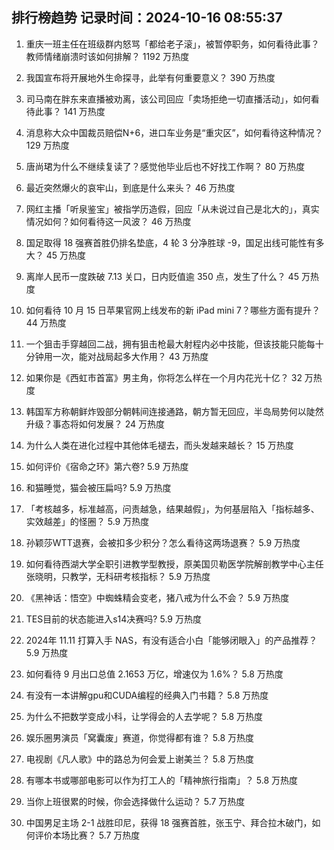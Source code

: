 
## 排行榜趋势 记录时间：2024-10-16 08:55:37
  
  1. 重庆一班主任在班级群内怒骂「都给老子滚」，被暂停职务，如何看待此事？教师情绪崩溃时该如何排解？ 1192 万热度
    
  2. 我国宣布将开展地外生命探寻，此举有何重要意义？ 390 万热度
    
  3. 司马南在胖东来直播被劝离，该公司回应「卖场拒绝一切直播活动」，如何看待此事？ 141 万热度
    
  4. 消息称大众中国裁员赔偿N+6，进口车业务是“重灾区”，如何看待这种情况？ 129 万热度
    
  5. 唐尚珺为什么不继续复读了？感觉他毕业后也不好找工作啊？ 80 万热度
    
  6. 最近突然爆火的哀牢山，到底是什么来头？ 46 万热度
    
  7. 网红主播「听泉鉴宝」被指学历造假，回应「从未说过自己是北大的」，真实情况如何？如何看待这一风波？ 46 万热度
    
  8. 国足取得 18 强赛首胜仍排名垫底，4 轮 3 分净胜球 -9，国足出线可能性有多大？ 45 万热度
    
  9. 离岸人民币一度跌破 7.13 关口，日内贬值逾 350 点，发生了什么？ 45 万热度
    
  10. 如何看待 10 月 15 日苹果官网上线发布的新 iPad mini 7？哪些方面有提升？ 44 万热度
    
  11. 一个狙击手穿越回二战，拥有狙击枪最大射程内必中技能，但该技能只能每十分钟用一次，能对战局起多大作用？ 43 万热度
    
  12. 如果你是《西虹市首富》男主角，你将怎么样在一个月内花光十亿？ 32 万热度
    
  13. 韩国军方称朝鲜炸毁部分朝韩间连接通路，朝方暂无回应，半岛局势何以陡然升级？事态将如何发展？ 24 万热度
    
  14. 为什么人类在进化过程中其他体毛褪去，而头发越来越长？ 15 万热度
    
  15. 如何评价《宿命之环》第六卷? 5.9 万热度
    
  16. 和猫睡觉，猫会被压扁吗? 5.9 万热度
    
  17. 「考核越多，标准越高，问责越急，结果越假」，为何基层陷入「指标越多、实效越差」的怪圈？ 5.9 万热度
    
  18. 孙颖莎WTT退赛，会被扣多少积分？怎么看待这两场退赛？ 5.9 万热度
    
  19. 如何看待西湖大学全职引进教学型教授，原美国贝勒医学院解剖教学中心主任张晓明，只教学，无科研考核指标？ 5.9 万热度
    
  20. 《黑神话：悟空》中蜘蛛精会变老，猪八戒为什么不会？ 5.9 万热度
    
  21. TES目前的状态能进入s14决赛吗? 5.9 万热度
    
  22. 2024年 11.11 打算入手 NAS，有没有适合小白「能够闭眼入」的产品推荐？ 5.9 万热度
    
  23. 如何看待 9 月出口总值 2.1653 万亿，增速仅为 1.6%？ 5.8 万热度
    
  24. 有没有一本讲解gpu和CUDA编程的经典入门书籍？ 5.8 万热度
    
  25. 为什么不把数学变成小科，让学得会的人去学呢？ 5.8 万热度
    
  26. 娱乐圈男演员「窝囊废」赛道，你觉得都有谁？ 5.8 万热度
    
  27. 电视剧《凡人歌》中的路总为何会爱上谢美兰？ 5.8 万热度
    
  28. 有哪本书或哪部电影可以作为打工人的「精神旅行指南」？ 5.8 万热度
    
  29. 当你上班很累的时候，你会选择做什么运动？ 5.7 万热度
    
  30. 中国男足主场 2-1 战胜印尼，获得 18 强赛首胜，张玉宁、拜合拉木破门，如何评价本场比赛？ 5.7 万热度
    